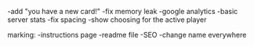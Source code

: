 -add "you have a new card!"
-fix memory leak
-google analytics
-basic server stats
-fix spacing
-show choosing for the active player

marking:
-instructions page
-readme file
-SEO
-change name everywhere

